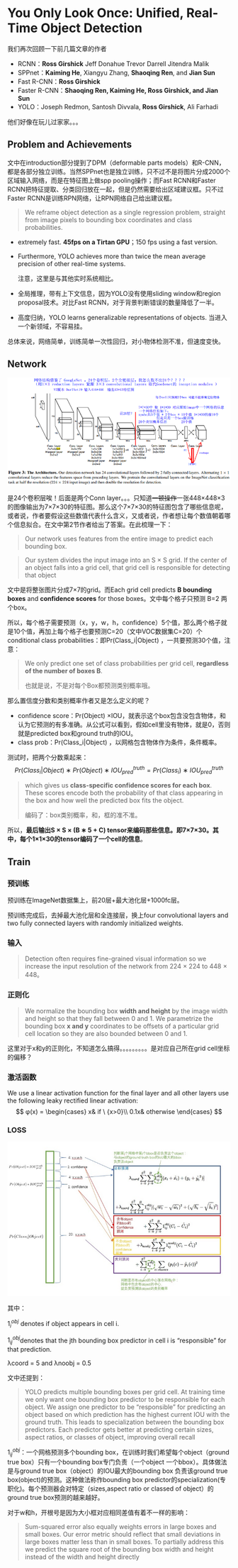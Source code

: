 # You Only Look Once: Unified, Real-Time Object Detection

我们再次回顾一下前几篇文章的作者

+ RCNN：**Ross Girshick**   Jeff Donahue   Trevor Darrell   Jitendra Malik    
+ SPPnet：**Kaiming He**, Xiangyu Zhang, **Shaoqing Ren**, and **Jian Sun**    
+ Fast R-CNN：**Ross Girshick**    
+ Faster R-CNN：**Shaoqing Ren, Kaiming He, Ross Girshick, and Jian Sun**    
+ YOLO：Joseph Redmon, Santosh Divvala, **Ross Girshick**, Ali Farhadi

他们好像在玩儿过家家。。。

## Problem and Achievements

文中在introduction部分提到了DPM（deformable parts models）和R-CNN，都是各部分独立训练。当然SPPnet也是独立训练，只不过不是将图片分成2000个区域输入网络，而是在特征图上做spp pooling操作；而Fast RCNN和Faster RCNN把特征提取、分类回归放在一起，但是仍然需要给出区域建议框。只不过Faster RCNN是训练RPN网络，让RPN网络自己给出建议框。

> We reframe object detection as a single regression problem, straight from image pixels to bounding box coordinates and class probabilities.

+ extremely fast. **45fps on a Tirtan GPU**；150 fps using a fast version.

+ Furthermore, YOLO achieves more than twice the mean average precision of other real-time systems.

  注意，这里是与其他实时系统相比。

+ 全局推理，带有上下文信息，因为YOLO没有使用sliding window和region proposal技术。对比Fast RCNN，对于背景判断错误的数量降低了一半。

+ 高度归纳，YOLO learns generalizable representations of objects. 当进入一个新领域，不容易挂。

总体来说，网络简单，训练简单一次性回归，对小物体检测不准，但速度变快。

## Network

![YOLO_Net](img/YOLO_Net.png)

是24个卷积层唉！后面是两个Conn layer。。。只知道~~一顿操作~~一张448×448×3的图像输出为7×7×30的特征图。那么这个7×7×30的特征图包含了哪些信息呢，或者说，作者要假设这些数值代表什么含义，又或者说，作者想让每个数值朝着哪个信息拟合。在文中第2节作者给出了答案。在此梳理一下：

> Our network uses features from the entire image to predict each bounding box.    

> Our system divides the input image into an S × S grid. If the center of an object falls into a grid cell, that grid cell is responsible for detecting that object    

文中是将整张图片分成7×7的grid。而Each grid cell predicts **B bounding boxes** and **confidence scores** for those boxes。文中每个格子只预测 B=2 两个box。

所以，每个格子需要预测（x，y，w，h，confidence）5个值，那么两个格子就是10个值，再加上每个格子也要预测C=20（文中VOC数据集C=20）个conditional class probabilities：即Pr(Class_i|Object) ，一共要预测30个值，注意：

>  We only predict one set of class probabilities per grid cell, **regardless of the number of boxes B**.
>
> 也就是说，不是对每个Box都预测类别概率哦。

那么置信度分数和类别概率作者又是怎么定义的呢？

+ confidence score：Pr(Object) ×IOU，就表示这个box包含没包含物体，和认为它预测的有多准确。从公式可以看到，假如cell里没有物体，就是0，否则就是predicted box和ground truth的IOU。
+ class prob：Pr(Class_i|Object) ，以网格包含物体作为条件，条件概率。

测试时，把两个分数乘起来：
$$
Pr(Class_i|Object) ∗ Pr(Object) ∗ IOU^{truth}_{ pred} = Pr(Class_i) ∗ IOU^{truth}_{ pred}
$$

> which gives us **class-specific confidence scores for each box**. These scores encode both the probability of that class appearing in the box and how well the predicted box fits the object.
>
> 编码了：box类别概率，和，框的准不准。

所以，**最后输出S × S × (B ∗ 5 + C) tensor来编码那些信息。即7×7×30。其中，每个1×1×30的tensor编码了一个cell的信息**。

## Train

### 预训练

预训练在ImageNet数据集上，前20层+最大池化层+1000fc层。

预训练完成后，去掉最大池化层和全连接层，换上four convolutional layers and two fully connected layers with randomly initialized weights. 

### 输入

> Detection often requires fine-grained visual information so we increase the input resolution of the network from 224 × 224 to 448 × 448。

### 正则化

> We normalize the bounding box **width and height** by the image width and height so that they fall between 0 and 1. We parametrize the bounding box **x and y** coordinates to be offsets of a particular grid cell location so they are also bounded between 0 and 1.

这里对于x和y的正则化，不知道怎么搞得。。。。。。。。。是对应自己所在grid cell坐标的偏移？

### 激活函数

We use a linear activation function for the final layer and all other layers use the following leaky rectified linear activation:    
$$
φ(x) = 
\begin{cases}
x& if \ {x>0}\\
0.1x& otherwise
\end{cases}
$$

### LOSS

![YOLO_LOSS](img/YOLO_LOSS.jpg)

其中：

$1_i^{obj}$ denotes if object appears in cell i. 

 $1^{obj}_{ij}$denotes that the jth bounding box predictor in cell i is “responsible” for that prediction.

λcoord = 5 and λnoobj = 0.5    

文中还提到：

> YOLO predicts multiple bounding boxes per grid cell. At training time we only want one bounding box predictor to be responsible for each object. We assign one predictor to be “responsible” for predicting an object based on which prediction has the highest current IOU with the ground truth. This leads to specialization between the bounding box predictors. Each predictor gets better at predicting certain sizes, aspect ratios, or classes of object, improving overall recall    

$1^{obj}_{ij}$：一个网格预测多个bounding box，在训练时我们希望每个object（ground true box）只有一个bounding box专门负责（一个object 一个bbox）。具体做法是与ground true box（object）的IOU最大的bounding box 负责该ground true box(object)的预测。这种做法称作bounding box predictor的specialization(专职化)。每个预测器会对特定（sizes,aspect ratio or classed of object）的ground true box预测的越来越好。

对于w和h，开根号是因为大小框对应相同差值有着不一样的影响：

> Sum-squared error also equally weights errors in large boxes and small boxes. Our error metric should reflect that small deviations in large boxes matter less than in small boxes. To partially address this we predict the square root of the bounding box width and height instead of the width and height directly    

